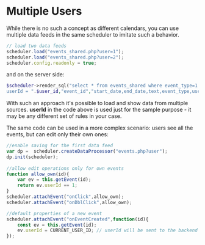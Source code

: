 Multiple Users
=============================


While there is no such a concept as different calendars, you can use multiple data feeds in the same scheduler to imitate such a behavior. 

~~~js
// load two data feeds
scheduler.load("events_shared.php?user=1");
scheduler.load("events_shared.php?user=2");
scheduler.config.readonly = true;
~~~


and on the server side: 

~~~php
$scheduler->render_sql("select * from events_shared where event_type=1 AND 
userId = ".$user_id,"event_id","start_date,end_date,text,event_type,userId");
~~~


With such an approach it's possible to load and show data from multiple sources. **userId** in the code above is used just for the sample purpose - it may be any different set of rules in your case. 

The same code can be used in a more complex scenario: users see all the events, but can edit only their own ones:

~~~js
//enable saving for the first data feed
var dp =  scheduler.createDataProcessor("events.php?user");
dp.init(scheduler);
		
//allow edit operations only for own events
function allow_own(id){
	var ev = this.getEvent(id);
	return ev.userId == 1;
}
scheduler.attachEvent("onClick",allow_own);
scheduler.attachEvent("onDblClick",allow_own);

//default properties of a new event
scheduler.attachEvent("onEventCreated",function(id){
	const ev = this.getEvent(id);
	ev.userId = CURRENT_USER_ID; // userId will be sent to the backend by DataProcessor, be sure to verify
});
~~~
